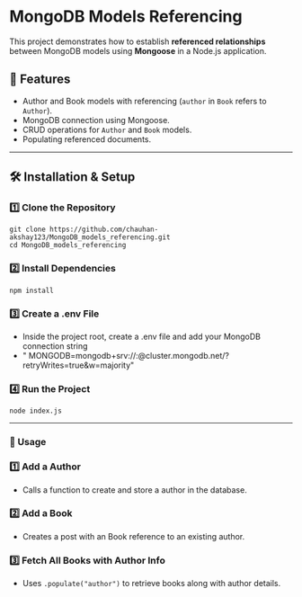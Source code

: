 # MongoDB Models Referencing

This project demonstrates how to establish **referenced relationships** between MongoDB models using **Mongoose** in a Node.js application.

## 📌 Features
- Author and Book models with referencing (`author` in `Book` refers to `Author`).
- MongoDB connection using Mongoose.
- CRUD operations for `Author` and `Book` models.
- Populating referenced documents.

---

## 🛠️ Installation & Setup

### 1️⃣ Clone the Repository  
```
git clone https://github.com/chauhan-akshay123/MongoDB_models_referencing.git
cd MongoDB_models_referencing
```

### 2️⃣ Install Dependencies
``` npm install ```

### 3️⃣ Create a .env File
 - Inside the project root, create a .env file and add your MongoDB connection string
 - " MONGODB=mongodb+srv://<your-username>:<your-password>@cluster.mongodb.net/<database-name>?retryWrites=true&w=majority"

### 4️⃣ Run the Project
``` node index.js ```

--- 

### 📌 Usage
### 1️⃣ Add a Author
 - Calls a function to create and store a author in the database.
### 2️⃣ Add a Book
 - Creates a post with an Book reference to an existing author.
### 3️⃣ Fetch All Books with Author Info
 - Uses ```.populate("author")``` to retrieve books along with author details.  
 
 
